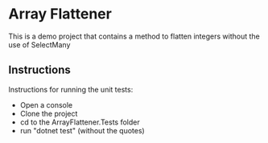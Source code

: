 # Array Flattener
This is a demo project that contains a method to flatten integers without the use of SelectMany

## Instructions
Instructions for running the unit tests:
 - Open a console
 - Clone the project
 - cd to the ArrayFlattener.Tests folder
 - run "dotnet test" (without the quotes)